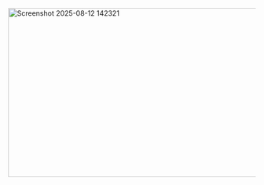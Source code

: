 <img width="753" height="345" alt="Screenshot 2025-08-12 142321" src="https://github.com/user-attachments/assets/d316197d-ee29-41c7-b97a-110474b00e70" />
